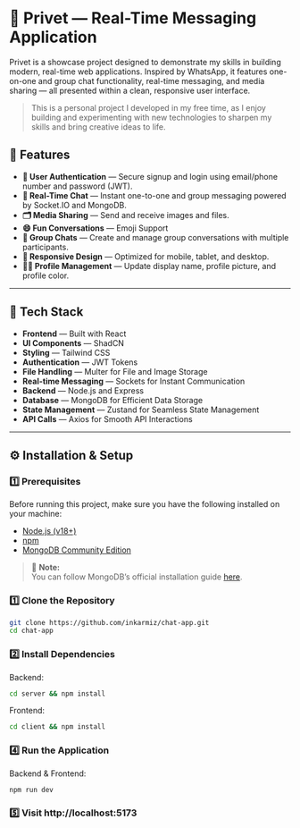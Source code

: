 # 💬 Privet — Real-Time Messaging Application

Privet is a showcase project designed to demonstrate my skills in building modern, real-time web applications. Inspired by WhatsApp, it features one-on-one and group chat functionality, real-time messaging, and media sharing — all presented within a clean, responsive user interface.

> This is a personal project I developed in my free time, as I enjoy building and experimenting with new technologies to sharpen my skills and bring creative ideas to life.

## 🚀 Features

- **🔐 User Authentication** — Secure signup and login using email/phone number and password (JWT).
- **💬 Real-Time Chat** — Instant one-to-one and group messaging powered by Socket.IO and MongoDB.
- **🗂️ Media Sharing** — Send and receive images and files.
- **😄 Fun Conversations** — Emoji Support
- **👥 Group Chats** — Create and manage group conversations with multiple participants.
- **📱 Responsive Design** — Optimized for mobile, tablet, and desktop.
- **🧑‍💼 Profile Management** — Update display name, profile picture, and profile color.

---

## 🧩 Tech Stack

- **Frontend** — Built with React
- **UI Components** — ShadCN
- **Styling** — Tailwind CSS
- **Authentication** — JWT Tokens
- **File Handling** — Multer for File and Image Storage
- **Real-time Messaging** — Sockets for Instant Communication
- **Backend** — Node.js and Express
- **Database** — MongoDB for Efficient Data Storage
- **State Management** — Zustand for Seamless State Management
- **API Calls** — Axios for Smooth API Interactions

---

## ⚙️ Installation & Setup

### 1️⃣ Prerequisites

Before running this project, make sure you have the following installed on your machine:

- [Node.js (v18+)](https://nodejs.org/)
- [npm](https://www.npmjs.com/)
- [MongoDB Community Edition](https://www.mongodb.com/docs/manual/administration/install-community/?operating-system=macos&macos-installation-method=tarball#std-label-install-mdb-community-edition)

> 📝 **Note:**  
> You can follow MongoDB’s official installation guide [here](https://www.mongodb.com/docs/manual/administration/install-community/).

### 1️⃣ Clone the Repository

```bash
git clone https://github.com/inkarmiz/chat-app.git
cd chat-app
```

### 2️⃣ Install Dependencies

Backend:

```bash
cd server && npm install
```

Frontend:

```bash
cd client && npm install
```

### 4️⃣ Run the Application

Backend & Frontend:

```bash
npm run dev
```

### 5️⃣ Visit http://localhost:5173
